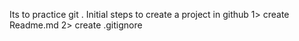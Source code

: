 Its to practice git .
Initial steps to create a project in github
1> create Readme.md
2> create .gitignore